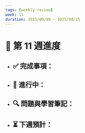 ```yaml
---
tags: [weekly-review]
week: 11
duration: 2025/09/09 ~ 2025/09/15
---
```


# 📅 第 11 週進度

- ✅ **完成事項：**
  - 

- 🚧 **進行中：**
  - 

- 🔍 **問題與學習筆記：**
  - 

- ⏳ **下週預計：**
  - 
